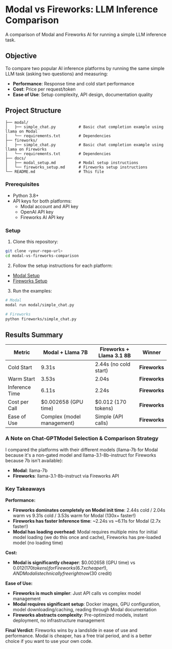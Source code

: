 # Modal vs Fireworks: LLM Inference Comparison

A comparison of Modal and Fireworks AI for running a simple LLM inference task.

## Objective

To compare two popular AI inference platforms by running the same simple LLM task (asking two questions) and measuring:

- **Performance**: Response time and cold start performance
- **Cost**: Price per request/token
- **Ease of Use**: Setup complexity, API design, documentation quality

## Project Structure
```
├── modal/
│   ├── simple_chat.py          # Basic chat completion example using llama on Modal
│   └── requirements.txt        # Dependencies
├── fireworks/
│   ├── simple_chat.py          # Basic chat completion example using llama on Fireworks
│   └── requirements.txt        # Dependencies
├── docs/
│   ├── modal_setup.md          # Modal setup instructions
│   └── fireworks_setup.md      # Fireworks setup instructions
└── README.md                   # This file
```

### Prerequisites

- Python 3.8+
- API keys for both platforms:
  - Modal account and API key
  - OpenAI API key
  - Fireworks AI API key

### Setup

1. Clone this repository:
```bash
git clone <your-repo-url>
cd modal-vs-fireworks-comparison
```

2. Follow the setup instructions for each platform:
- [Modal Setup](docs/modal_setup.md)
- [Fireworks Setup](docs/fireworks_setup.md)

3. Run the examples:
```bash
# Modal
modal run modal/simple_chat.py

# Fireworks
python fireworks/simple_chat.py
```

## Results Summary


| Metric | Modal + Llama 7B | Fireworks + Llama 3.1 8B | Winner |
|--------|------------------|---------------------------|--------|
| Cold Start | 9.31s | 2.44s (no cold start) | **Fireworks** |
| Warm Start | 3.53s | 2.04s | **Fireworks** |
| Inference Time | 6.11s | 2.24s | **Fireworks** |
| Cost per Call | $0.002658 (GPU time) | $0.012 (170 tokens) | **Fireworks** |
| Ease of Use | Complex (model management) | Simple (API calls) | **Fireworks** |

### A Note on Chat-GPTModel Selection & Comparison Strategy 
I compared the platforms with their different models (llama-7b for Modal because it's a non-gated model and llama-3.1-8b-instruct for Fireworks because 7b isn't available):
- **Modal**: llama-7b 
- **Fireworks**: llama-3.1-8b-instruct via Fireworks API

### Key Takeaways

**Performance:**
- **Fireworks dominates completely on Model init time**: 2.44s cold / 2.04s warm vs 9.31s cold / 3.53s warm for Modal (130x+ faster!)
- **Fireworks has faster Inference time**: ~2.24s vs ~6.11s for Modal (2.7x faster!)
- **Modal has loading overhead**: Modal requires multiple mins for initial model loading (we do this once and cache), Fireworks has pre-loaded model (no loading time)

**Cost:**
- **Modal is significantly cheaper**: $0.002658 (GPU time) vs $0.012 (170 tokens) for Fireworks (6.7x cheaper!), AND Modal is technically free right now ($30 credit)

**Ease of Use:**
- **Fireworks is much simpler**: Just API calls vs complex model management
- **Modal requires significant setup**: Docker images, GPU configuration, model downloading/caching, reading through Modal documentation
- **Fireworks abstracts complexity**: Pre-optimized models, instant deployment, no infrastructure management

**Final Verdict**: Fireworks wins by a landslide in ease of use and performance. Modal is cheaper, has a free trial period, and is a better choice if you want to use your own code.